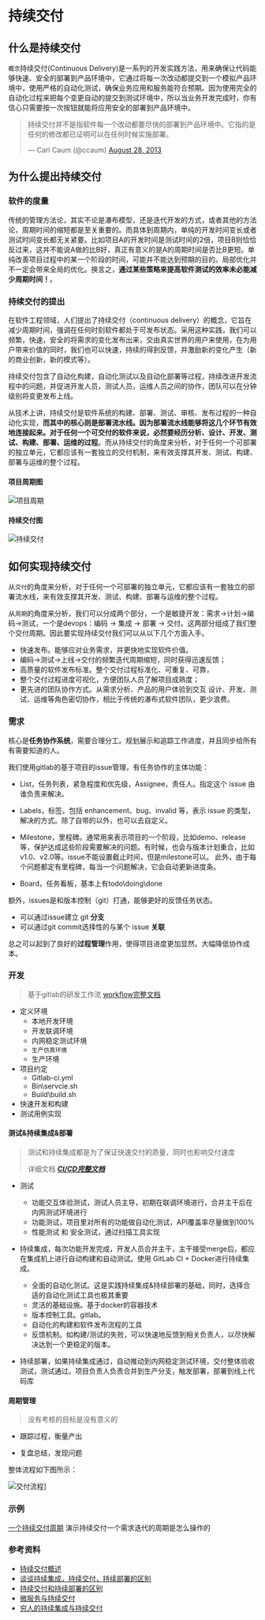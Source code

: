 # 持续交付

## 什么是持续交付

`概念`持续交付(Continuous Delivery)是一系列的开发实践方法，用来确保让代码能够快速、安全的部署到产品环境中，它通过将每一次改动都提交到一个模拟产品环境中，使用严格的自动化测试，确保业务应用和服务能符合预期。因为使用完全的自动化过程来把每个变更自动的提交到测试环境中，所以当业务开发完成时，你有信心只需要按一次按钮就能将应用安全的部署到产品环境中。

> 持续交付并不是指软件每一个改动都要尽快的部署到产品环境中。它指的是任何的修改都已证明可以在任何时候实施部署。
>
> — Carl Caum (@ccaum) [August 28, 2013](https://twitter.com/ccaum/statuses/372620989257232384)


## 为什么提出持续交付

### 软件的度量

传统的管理方法论，其实不论是瀑布模型，还是迭代开发的方式，或者其他的方法论，周期时间的缩短都是至关重要的。而具体到周期内，单纯的开发时间变长或者测试时间变长都无关紧要。比如项目A的开发时间是测试时间的2倍，项目B则恰恰反过来，这并不能说A做的比B好，真正有意义的是A的周期时间是否比B更短。单纯改善项目过程中的某一个阶段的时间，可能并不能达到预期的目的。局部优化并不一定会带来全局的优化。换言之，**通过某些策略来提高软件测试的效率未必能减少周期时间！**。

### 持续交付的提出

在软件工程领域，人们提出了持续交付（continuous delivery）的概念，它旨在减少周期时间，强调在任何时刻软件都处于可发布状态。采用这种实践，我们可以频繁，快速，安全的将需求的变化发布出来，交由真实世界的用户来使用，在为用户带来价值的同时，我们也可以快速，持续的得到反馈，并激励新的变化产生（新的商业创新，新的模式等）。

持续交付包含了自动化构建，自动化测试以及自动化部署等过程，持续改进开发流程中的问题，并促进开发人员，测试人员，运维人员之间的协作，团队可以在分钟级别将变更发布上线。

从技术上讲，持续交付是软件系统的构建、部署、测试、审核、发布过程的一种自动化实现，**而其中的核心则是部署流水线。因为部署流水线能够将这几个环节有效地连接起来。对于任何一个可交付的软件来说，必然要经历分析、设计、开发、测试、构建、部署、运维的过程**。而从持续交付的角度来分析，对于任何一个可部署的独立单元，它都应该有一套独立的交付机制，来有效支撑其开发、测试、构建、部署与运维的整个过程。

#### 项目周期图
![项目周期](./images/项目周期.png)

#### 持续交付图
![持续交付](./images/cxjf.png)

## 如何实现持续交付

从`交付`的角度来分析，对于任何一个可部署的独立单元，它都应该有一套独立的部署流水线，来有效支撑其开发、测试、构建、部署与运维的整个过程。

从`周期`的角度来分析，我们可以分成两个部分，一个是敏捷开发：需求->计划->编码->测试，一个是devops：编码 -> 集成 -> 部署 -> 交付。这两部分组成了我们整个交付周期。因此要实现持续交付我们可以从以下几个方面入手。

- 快速发布。能够应对业务需求，并更快地实现软件价值。
- 编码->测试->上线->交付的频繁迭代周期缩短，同时获得迅速反馈；
- 高质量的软件发布标准。整个交付过程标准化、可重复、可靠，
- 整个交付过程进度可视化，方便团队人员了解项目成熟度；
- 更先进的团队协作方式。从需求分析、产品的用户体验到交互 设计、开发、测试、运维等角色密切协作，相比于传统的瀑布式软件团队，更少浪费。

### 需求

核心是**任务协作系统**，需要合理分工。规划展示和追踪工作进度，并且同步给所有有需要知道的人。

我们使用gitlab的基于项目的issue管理，有任务协作的主体功能：

- List，任务列表，紧急程度和优先级，Assignee，责任人。指定这个 issue 由谁负责来解决。


- Labels，标签。包括 enhancement、bug、invalid 等，表示 issue 的类型，解决的方式。除了自带的以外，也可以去自定义。
- Milestone，里程碑。通常用来表示项目的一个阶段，比如demo、release等，保护达成这些阶段需要解决的问题。有时候，也会与版本计划重合，比如v1.0、v2.0等。issue不能设置截止时间，但是milestone可以。 此外，由于每个问题都定有里程碑，每当一个问题解决，它会自动更新进度条。
- Board，任务看板，基本上有todo\doing\done

额外，issues是和版本控制（git）打通，能够更好的反馈任务状态。

- 可以通过issue建立 git **分支**
- 可以通过git commit选择性的与某个 issue **关联**

总之可以起到了良好的**过程管理**作用，使得项目进度更加显然。大幅降低协作成本。

### 开发

> 基于gitlab的研发工作流 [workflow完整文档](/cd/workflow.md)

- 定义环境
  - 本地开发环境
  - 开发联调环境
  - 内网稳定测试环境
  - `生产仿真环境 `
  - 生产环境
- 项目约定
  - Gitlab-ci.yml
  - Bin\servcie.sh
  - Build\build.sh
- 快速开发和构建
- 测试用例实现

#### 测试&持续集成&部署

> 测试和持续集成都是为了保证快速交付的质量，同时也影响交付速度
>
> 详细文档 ***[CI/CD完整文档](/cd/cicd.md)***

- 测试

  - 功能交互体验测试，测试人员主导，初期在联调环境进行，合并主干后在内网测试环境进行
  - 功能测试，项目里对所有的功能做自动化测试，API覆盖率尽量做到100%
  - 性能测试 和 安全测试，通过扫描工具实现


- 持续集成，每次功能开发完成，开发人员合并主干，主干接受merge后，都应在集成机上进行自动构建和自动测试。使用 GitLab CI + Docker进行持续集成。
  - 全面的自动化测试。这是实践持续集成&持续部署的基础，同时，选择合适的自动化测试工具也极其重要
  - 灵活的基础设施。基于docker的容器技术
  - 版本控制工具。gitlab。
  - 自动化的构建和软件发布流程的工具
  - 反馈机制。如构建/测试的失败，可以快速地反馈到相关负责人，以尽快解决达到一个更稳定的版本。

- 持续部署，如果持续集成通过，自动推动到内网稳定测试环境，交付整体验收测试，测试通过。项目负责人负责合并到生产分支，触发部署，部署到线上代码库



#### 周期管理

> 没有考核的目标是没有意义的

- 跟踪过程，衡量产出

- 复盘总结，发现问题

整体流程如下图所示：

![交付流程](/images/交付流程.png)]



### 示例

[一个持续交付周期](/cd/example.md)  演示持续交付一个需求迭代的周期是怎么操作的


### 参考资料

* [持续交付概述](http://exceedhl.thoughtworkers.org/cd/cd.html)
* [谈谈持续集成，持续交付，持续部署的区别](http://www.jianshu.com/p/2c6ebe34744a)
* [持续交付和持续部署的区别](http://www.oschina.net/news/45444/continuous-delivery-vs-continuous-deployment-whats-diff)
* [微服务与持续交付](http://www.open-open.com/lib/view/open1451440541448.html#articleHeader0)
* [穷人的持续集成与持续交付](http://blog.jobbole.com/97109/)


